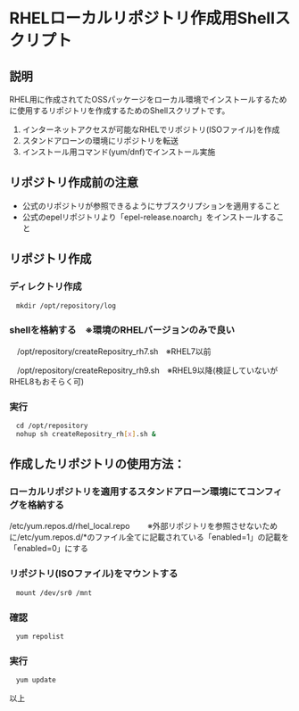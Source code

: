 # RHELローカルリポジトリ作成用Shellスクリプト

## 説明
RHEL用に作成されてたOSSパッケージをローカル環境でインストールするために使用するリポジトリを作成するためのShellスクリプトです。

1. インターネットアクセスが可能なRHELでリポジトリ(ISOファイル)を作成
2. スタンドアローンの環境にリポジトリを転送
3. インストール用コマンド(yum/dnf)でインストール実施

## リポジトリ作成前の注意
- 公式のリポジトリが参照できるようにサブスクリプションを適用すること
- 公式のepelリポジトリより「epel-release.noarch」をインストールすること

## リポジトリ作成
### ディレクトリ作成
```sh
　mkdir /opt/repository/log
```

### shellを格納する　※環境のRHELバージョンのみで良い
　/opt/repository/createRepositry_rh7.sh　※RHEL7以前
 
　/opt/repository/createRepositry_rh9.sh　※RHEL9以降(検証していないがRHEL8もおそらく可)
 
### 実行
```sh
　cd /opt/repository
　nohup sh createRepositry_rh[x].sh &
```

## 作成したリポジトリの使用方法：
### ローカルリポジトリを適用するスタンドアローン環境にてコンフィグを格納する
 /etc/yum.repos.d/rhel_local.repo
　　※外部リポジトリを参照させないために/etc/yum.repos.d/*のファイル全てに記載されている「enabled=1」の記載を「enabled=0」にする

### リポジトリ(ISOファイル)をマウントする
```sh
　mount /dev/sr0 /mnt
```
### 確認
```sh
　yum repolist
```
### 実行
```sh
　yum update
```
以上

